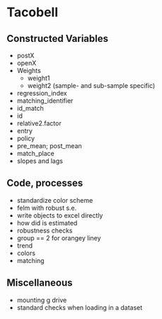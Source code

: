 # Tacobell

## Constructed Variables
- postX
- openX
- Weights
  - weight1
  - weight2 (sample- and sub-sample specific)
- regression_index
- matching_identifier
- id_match
- id
- relative2.factor
- entry
- policy
- pre_mean; post_mean
- match_place
- slopes and lags

## Code, processes
- standardize color scheme
- felm with robust s.e.
- write objects to excel directly
- how did is estimated
- robustness checks
- group == 2 for orangey liney
- trend
- colors
- matching

## Miscellaneous
- mounting g drive
- standard checks when loading in a dataset
